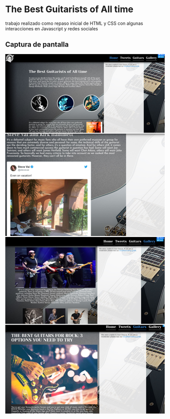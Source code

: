 # The Best Guitarists of All time

trabajo realizado como repaso inicial de HTML y CSS con algunas interacciones en Javascript y redes sociales


## Captura de pantalla

![alt text](./captura/Home.JPG "Home")
![alt text](./captura/Tweet.JPG "Tweet")
![alt text](./captura/Gallery.JPG "Gallery")
![alt text](./captura/Guitars.JPG "Guitars")